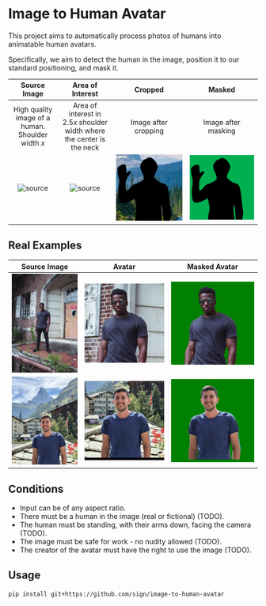 # Image to Human Avatar

This project aims to automatically process photos of humans into animatable human avatars.

Specifically, we aim to detect the human in the image, position it to our standard positioning, and mask it.

|                   Source Image                    |                            Area of Interest                            |                  Cropped                  |                  Masked                  |
|:-------------------------------------------------:|:----------------------------------------------------------------------:|:-----------------------------------------:|:----------------------------------------:|
| High quality image of a human. Shoulder width $x$ | Area of interest in $2.5x$ shoulder width where the center is the neck |           Image after cropping            |           Image after masking            |
|     ![source](assets/explanation/source.png)      |                 ![source](assets/explanation/aoi.png)                  | ![source](assets/explanation/cropped.png) | ![source](assets/explanation/masked.png) |

## Real Examples

|                Source Image                 |                   Avatar                    |                Masked Avatar                |
|:-------------------------------------------:|:-------------------------------------------:|:-------------------------------------------:|
| ![source](assets/examples/stock/source.jpg) | ![avatar](assets/examples/stock/avatar.jpg) | ![masked](assets/examples/stock/masked.png) |
| ![source](assets/examples/amit/source.jpg)  | ![avatar](assets/examples/amit/avatar.jpg)  | ![masked](assets/examples/amit/masked.png)  |

## Conditions

- Input can be of any aspect ratio.
- There must be a human in the image (real or fictional) (TODO).
- The human must be standing, with their arms down, facing the camera (TODO).
- The image must be safe for work - no nudity allowed (TODO).
- The creator of the avatar must have the right to use the image (TODO).

## Usage

```bash
pip install git+https://github.com/sign/image-to-human-avatar
```